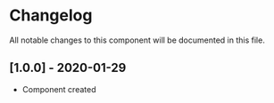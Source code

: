 # Changelog
All notable changes to this component will be documented in this file.

## [1.0.0] - 2020-01-29
- Component created
